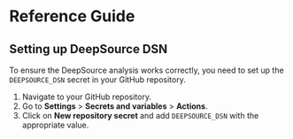 # Reference Guide

## Setting up DeepSource DSN

To ensure the DeepSource analysis works correctly, you need to set up the `DEEPSOURCE_DSN` secret in your GitHub repository.

1. Navigate to your GitHub repository.
2. Go to **Settings** > **Secrets and variables** > **Actions**.
3. Click on **New repository secret** and add `DEEPSOURCE_DSN` with the appropriate value.

